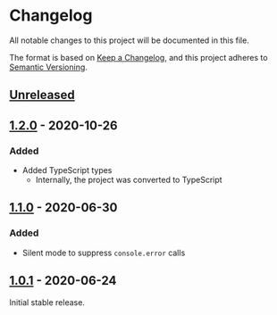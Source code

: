 # Changelog

All notable changes to this project will be documented in this file.

The format is based on [Keep a Changelog](https://keepachangelog.com/en/1.0.0/),
and this project adheres to [Semantic Versioning](https://semver.org/spec/v2.0.0.html).

## [Unreleased]

## [1.2.0] - 2020-10-26

### Added

- Added TypeScript types
  - Internally, the project was converted to TypeScript

## [1.1.0] - 2020-06-30

### Added

- Silent mode to suppress `console.error` calls

## [1.0.1] - 2020-06-24

Initial stable release.

[Unreleased]:https://github.com/MetaMask/detect-provider/compare/v1.2.0...HEAD
[1.2.0]:https://github.com/MetaMask/detect-provider/compare/v1.1.0...v1.2.0
[1.1.0]:https://github.com/MetaMask/detect-provider/compare/v1.0.1...v1.1.0
[1.0.1]:https://github.com/MetaMask/detect-provider/compare/v1.0.0...v1.0.1
